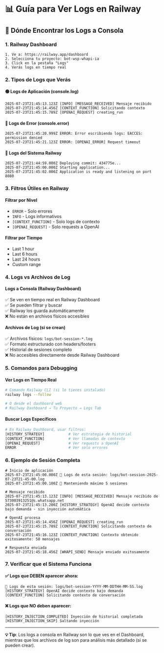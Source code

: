 # 📊 Guía para Ver Logs en Railway

## 🎯 Dónde Encontrar los Logs a Consola

### **1. Railway Dashboard**
```
1. Ve a: https://railway.app/dashboard
2. Selecciona tu proyecto: bot-wsp-whapi-ia
3. Click en la pestaña "Logs" 
4. Verás logs en tiempo real
```

### **2. Tipos de Logs que Verás**

#### **🟢 Logs de Aplicación (console.log)**
```
2025-07-23T21:45:13.123Z [INFO] [MESSAGE_RECEIVED] Mensaje recibido
2025-07-23T21:45:14.456Z [CONTEXT_FUNCTION] Solicitando contexto  
2025-07-23T21:45:15.789Z [OPENAI_REQUEST] creating_run
```

#### **🔴 Logs de Error (console.error)**
```
2025-07-23T21:45:20.999Z ERROR: Error escribiendo logs: EACCES: permission denied
2025-07-23T21:45:21.123Z ERROR: [OPENAI_ERROR] Request timeout
```

#### **🔵 Logs del Sistema Railway**
```
2025-07-23T21:44:59.000Z Deploying commit: 434775e...
2025-07-23T21:45:00.000Z Starting application...
2025-07-23T21:45:02.000Z Application is ready and listening on port 8080
```

### **3. Filtros Útiles en Railway**

#### **Filtrar por Nivel**
- `ERROR` - Solo errores
- `INFO` - Logs informativos
- `[CONTEXT_FUNCTION]` - Solo logs de contexto
- `[OPENAI_REQUEST]` - Solo requests a OpenAI

#### **Filtrar por Tiempo**
- Last 1 hour
- Last 6 hours  
- Last 24 hours
- Custom range

### **4. Logs vs Archivos de Log**

#### **Logs a Consola (Railway Dashboard)**
✅ Se ven en tiempo real en Railway Dashboard  
✅ Se pueden filtrar y buscar  
✅ Railway los guarda automáticamente  
❌ No están en archivos físicos accesibles  

#### **Archivos de Log (si se crean)**
✅ Archivos físicos: `logs/bot-session-*.log`  
✅ Formato estructurado con headers/footers  
✅ Historial de sesiones completo  
❌ No accesibles directamente desde Railway Dashboard  

### **5. Comandos para Debugging**

#### **Ver Logs en Tiempo Real**
```bash
# Comando Railway CLI (si lo tienes instalado)
railway logs --follow

# O desde el dashboard web
# Railway Dashboard → Tu Proyecto → Logs Tab
```

#### **Buscar Logs Específicos**
```bash
# En Railway Dashboard, usar filtros:
[HISTORY_STRATEGY]           # Ver estrategia de historial
[CONTEXT_FUNCTION]           # Ver llamadas de contexto  
[OPENAI_REQUEST]             # Ver requests a OpenAI
ERROR                        # Ver solo errores
```

### **6. Ejemplo de Sesión Completa**

```
# Inicio de aplicación
2025-07-23T21:45:00.000Z 📁 Logs de esta sesión: logs/bot-session-2025-07-23T21-45-00.log
2025-07-23T21:45:00.100Z 🔄 Manteniendo máximo 5 sesiones

# Mensaje recibido
2025-07-23T21:45:13.123Z [INFO] [MESSAGE_RECEIVED] Mensaje recibido de 573003913251@s.whatsapp.net
2025-07-23T21:45:13.200Z [HISTORY_STRATEGY] OpenAI decide contexto bajo demanda - sin inyección automática

# OpenAI procesa
2025-07-23T21:45:14.456Z [OPENAI_REQUEST] creating_run
2025-07-23T21:45:15.789Z [CONTEXT_FUNCTION] Solicitando contexto de conversación
2025-07-23T21:45:16.123Z [CONTEXT_FUNCTION] Contexto obtenido exitosamente: 50 mensajes

# Respuesta enviada
2025-07-23T21:45:18.456Z [WHAPI_SEND] Mensaje enviado exitosamente
```

### **7. Verificar que el Sistema Funciona**

#### **✅ Logs que DEBEN aparecer ahora:**
```
📁 Logs de esta sesión: logs/bot-session-YYYY-MM-DDTHH-MM-SS.log
[HISTORY_STRATEGY] OpenAI decide contexto bajo demanda
[CONTEXT_FUNCTION] Solicitando contexto de conversación
```

#### **❌ Logs que NO deben aparecer:**
```
[HISTORY_INJECTION_COMPLETED] Inyección de historial completada
[HISTORY_INJECTION_SKIP] Saltando inyección
```

---

**💡 Tip**: Los logs a consola en Railway son lo que ves en el Dashboard, mientras que los archivos de log son para análisis más detallado (si se pueden crear).